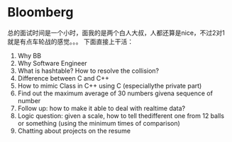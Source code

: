 # Bloomberg

总的面试时间是一个小时，面我的是两个白人大叔，人都还算是nice，不过2对1就是有点车轮战的感觉。。。 下面直接上干活：

1. Why BB
2. Why Software Engineer
3. What is hashtable? How to resolve the collision?
4. Difference between C and C++
5. How to mimic Class in C++ using C (especiallythe private part)
6. Find out the maximum average of 30 numbers givena sequence of number
7. Follow up: how to make it able to deal with realtime data?
8. Logic question: given a scale, how to tell thedifferent one from 12 balls or something (using the minimum times of comparison)
9. Chatting about projects on the resume

